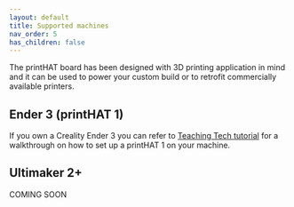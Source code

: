 ```yaml
---
layout: default
title: Supported machines
nav_order: 5
has_children: false
---
```


The printHAT board has been designed with 3D printing application in mind and it can be used to power your custom build or to retrofit commercially available printers.

## Ender 3 (printHAT 1)
If you own a Creality Ender 3 you can refer to [Teaching Tech tutorial](https://www.youtube.com/watch?v=5bIzcA8PBgY) for a walkthrough on how to set up a printHAT 1 on your machine.

## Ultimaker 2+
COMING SOON
